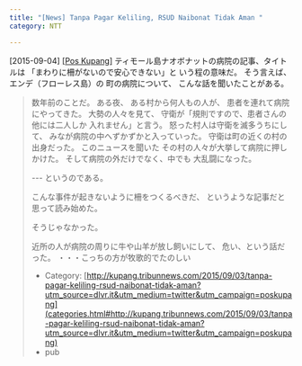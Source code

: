 ```yaml
---
title: "[News] Tanpa Pagar Keliling, RSUD Naibonat Tidak Aman "
category: NTT

---
```


[2015-09-04] [[Pos Kupang]](http://kupang.tribunnews.com/2015/09/03/tanpa-pagar-keliling-rsud-naibonat-tidak-aman?utm_source=dlvr.it&utm_medium=twitter&utm_campaign=poskupang)  ティモール島ナオボナットの病院の記事、タイトルは
「まわりに柵がないので安心できない」と
いう程の意味だ。
そう言えば、
エンデ（フローレス島）の
町の病院について、
こんな話を聞いたことがある。

<BLOCKQUOTE>
数年前のことだ。
ある夜、
ある村から何人もの人が、
患者を連れて病院にやってきた。
大勢の人々を見て、
守衛が「規則ですので、患者さんの他には二人しか
入れません」と言う。
怒った村人は守衛を滅多うちにして、
みなが病院の中へずかずかと入っていった。
守衛は町の近くの村の出身だった。
このニュースを聞いた
その村の人々が大挙して病院に押しかけた。
そして病院の外だけでなく、中でも
大乱闘になった。
</BLOCKQOUTE>

 --- というのである。

 こんな事件が起きないように柵をつくるべきだ、
というような記事だと思って読み始めた。

 そうじゃなかった。

 近所の人が病院の周りに牛や山羊が放し飼いにして、
危い、という話だった。
・・・こっちの方が牧歌的でたのしい 

- Category: [http://kupang.tribunnews.com/2015/09/03/tanpa-pagar-keliling-rsud-naibonat-tidak-aman?utm_source=dlvr.it&utm_medium=twitter&utm_campaign=poskupang](categories.html#http://kupang.tribunnews.com/2015/09/03/tanpa-pagar-keliling-rsud-naibonat-tidak-aman?utm_source=dlvr.it&utm_medium=twitter&utm_campaign=poskupang)
- pub


